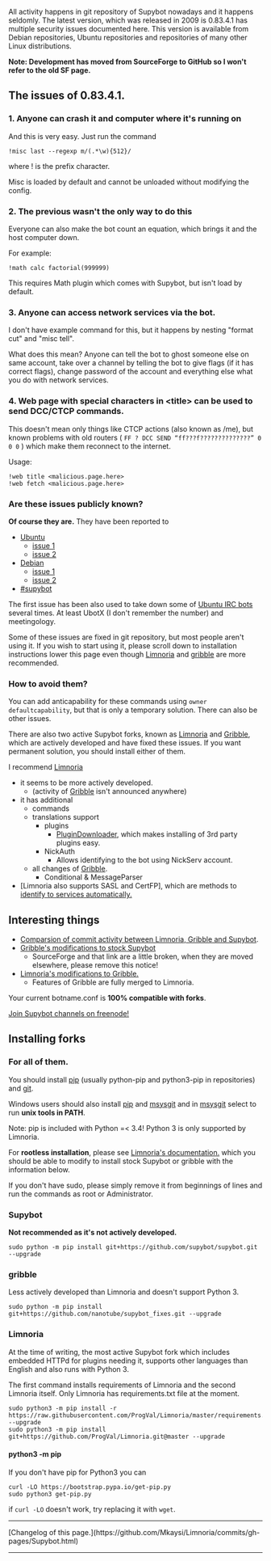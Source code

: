 <!DOCTYPE html>
<html>
<head>
<meta charset="UTF-8" />
<meta name="description" content="Security issues in the latest released version of stock Supybot, how to avoid them without switching to a fork and how to switch to forks." />
<meta name="keywords" content="Security,Issues,Supybot,crash,Debian,Ubuntu,IRC,Python,Python 2,Python 3,pip," />
<meta name="author" content="Mikaela Suomalainen" />
<link rel="canonical" href="https://mkaysi.github.io/limnoria/Supybot.html">
<title>Security issues of Supybot</title>
<link rel="stylesheet" type="text/css" href="css.css" />
<script>
(function(i,s,o,g,r,a,m){i['GoogleAnalyticsObject']=r;i[r]=i[r]||function(){
(i[r].q=i[r].q||[]).push(arguments)},i[r].l=1*new Date();a=s.createElement(o),
m=s.getElementsByTagName(o)[0];a.async=1;a.src=g;m.parentNode.insertBefore(a,m)
})(window,document,'script','//www.google-analytics.com/analytics.js','ga');
ga('create', 'UA-40171169-1', 'mkaysi.github.io');
ga('send', 'pageview');
</script>
</head>
<body>

All activity happens in git repository of Supybot nowadays and it happens 
seldomly. The latest version, which was released in 2009 is 0.83.4.1 
has multiple security issues documented here. This version is available 
from Debian repositories, Ubuntu repositories and repositories of many 
other Linux distributions.

**Note: Development has moved from SourceForge to GitHub so I won't refer 
to the old SF page.**

## The issues of 0.83.4.1.

### 1. Anyone can crash it and computer where it's running on

And this is very easy. Just run the command 

```
!misc last --regexp m/(.*\w){512}/
```

where ! is the prefix character.

Misc is loaded by default and cannot be unloaded without modifying the 
config.

### 2. The previous wasn't the only way to do this

Everyone can also make the bot count an equation, which brings it and the 
host computer down. 

For example:

```
!math calc factorial(999999)
```

This requires Math plugin which comes with Supybot, but isn't load by 
default.

### 3. Anyone can access network services via the bot.

I don't have example command for this, but it happens by nesting 
"format cut" and "misc tell". 

What does this mean? Anyone can tell the bot to ghost someone else on same 
account, take over a channel by telling the bot to give flags 
(if it has correct flags), change password of the account and everything 
else what you do with network services.

### 4. Web page with special characters in \<title\> can be used to send DCC/CTCP commands.

This doesn't mean only things like CTCP actions (also known as /me), 
but known problems with old routers ( `FF ? DCC SEND “ff???f??????????????” 0 0 0` ) 
which make them reconnect to the internet.

Usage:

```
!web title <malicious.page.here>
!web fetch <malicious.page.here>
```

### Are these issues publicly known?

**Of course they are.** They have been reported to

* [Ubuntu](https://ubuntu.com)
    * [issue 1](http://pad.lv/996947])
    * [issue 2](http://pad.lv/996950)
* [Debian](https://debian.org/)
    * [issue 1](https://bugs.debian.org/cgi-bin/bugreport.cgi?bug=672214)
    * [issue 2](https://bugs.debian.org/cgi-bin/bugreport.cgi?bug=672215)
* [#supybot](ircs://chat.freenode.net:6697/#supybot)


The first issue has been also used to take down some of 
[Ubuntu IRC bots](https://wiki.ubuntu.com/IRC/Bots) several times. 
At least UbotX (I don't remember the number) and meetingology.

Some of these issues are fixed in git repository, but most people aren't 
using it. If you wish to start using it, please scroll down to 
installation instructions lower this page even though [Limnoria] and 
[gribble] are more recommended.

### How to avoid them?

You can add anticapability for these commands using 
`owner defaultcapability`, but that is only a temporary solution. 
There can also be other issues.

There are also two active Supybot forks, known as [Limnoria] and 
[Gribble], which are actively developed and have fixed these issues. 
If you want permanent solution, you should install either of them.

I recommend [Limnoria]
* it seems to be more actively developed.
    * (activity of [Gribble] isn't announced anywhere)
* it has additional 
    * commands
    * translations support
        * plugins
            * [PluginDownloader], which makes installing of 
            3rd party plugins easy.
        * NickAuth
            * Allows identifying to the bot using NickServ account.
    * all changes of [Gribble].
        * Conditional & MessageParser 
* [Limnoria also supports SASL and CertFP], which are methods to 
[identify to services automatically.](https://mkaysi.github.io/pages/external/identifying.html)

## Interesting things

* [Comparsion of commit activity between Limnoria, Gribble and Supybot](https://www.openhub.net/p/compare?project_0=Limnoria&project_1=Gribble%3A+Support+Bottie&project_2=Supybot).
* [Gribble's modifications to stock Supybot](https://sourceforge.net/p/gribble/wiki/Gribble_Project_Git_Repository/)
    * SourceForge and that link are a little broken, when they are moved 
    elsewhere, please remove this notice!
* [Limnoria's modifications to Gribble.](https://github.com/ProgVal/Limnoria/wiki/LGC) 
    * Features of Gribble are fully merged to Limnoria.

Your current botname.conf is **100% compatible with forks**.

[Join Supybot channels on freenode!](ircs://chat.freenode.net:6697/#supybot,#gribble,#limnoria)

[Limnoria]:https://github.com/ProgVal/Limnoria
[Gribble]:http://github.com/nanotube/supybot_fixes
[PluginDownloader]:https://github.com/ProgVal/Limnoria/tree/master/plugins/PluginDownloader

## Installing forks

### For all of them.

You should install [pip] (usually python-pip and python3-pip in
repositories) and [git].

Windows users should also install [pip] and [msysgit] and in [msysgit] 
select to run **unix tools in PATH**.

Note: pip is included with Python =< 3.4! Python 3 is only supported by 
Limnoria.

For **rootless installation**, please see 
[Limnoria's documentation.](http://supybot.aperio.fr/doc/use/install.html#local-installation) which you should be able to modify to install stock 
Supybot or gribble with the information below.

If you don't have sudo, please simply remove it from beginnings of lines 
and run the commands as root or Administrator.

[git]:http://git-scm.com/
[pip]:http://pip.readthedocs.org/en/latest/reference/pythonpip_install.html
[msysgit]:https://msysgit.github.io/

### Supybot

**Not recommended as it's not actively developed.**

```
sudo python -m pip install git+https://github.com/supybot/supybot.git --upgrade
```

### gribble

Less actively developed than Limnoria and doesn't support Python 3.

```
sudo python -m pip install git+https://github.com/nanotube/supybot_fixes.git --upgrade
```

### Limnoria

At the time of writing, the most active Supybot fork which includes 
embedded HTTPd for plugins needing it, supports other languages than 
English and also runs with Python 3.

The first command installs requirements of Limnoria and the second 
Limnoria itself. Only Limnoria has requirements.txt file at the moment.

```
sudo python3 -m pip install -r https://raw.githubusercontent.com/ProgVal/Limnoria/master/requirements.txt --upgrade
sudo python3 -m pip install git+https://github.com/ProgVal/Limnoria.git@master --upgrade
```

#### python3 -m pip

If you don't have pip for Python3 you can

```
curl -LO https://bootstrap.pypa.io/get-pip.py
sudo python3 get-pip.py
```

if `curl -LO` doesn't work, try replacing it with `wget`.

<hr/>
[Changelog of this page.](https://github.com/Mkaysi/Limnoria/commits/gh-pages/Supybot.html)
<hr/>
</body>
</html>
